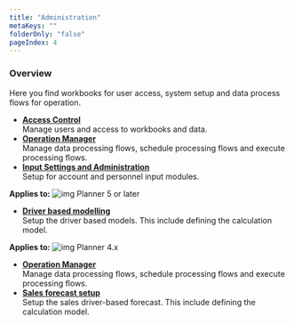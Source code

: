 ```yaml
---
title: "Administration"
metaKeys: ""
folderOnly: "false"
pageIndex: 4
---
```

### Overview
Here you find workbooks for user access, system setup and data process flows for operation.

   - **[Access Control](access-control.md)**<br/>
   Manage users and access to workbooks and data.
   - **[Operation Manager](operation-manager.md)**<br/>
   Manage data processing flows, schedule processing flows and execute processing flows.
   - **[Input Settings and Administration](input-settings-and-administration.md)**<br/>
   Setup for account and personnel input modules.

   **Applies to:** ![img](https://profitbasedocs.blob.core.windows.net/icons/yes-icon.png) Planner 5 or later

   - **[Driver based modelling](driver-based-modelling.md)**<br/>
   Setup the driver based models. This include defining the calculation model.

   **Applies to:** ![img](https://profitbasedocs.blob.core.windows.net/icons/yes-icon.png) Planner 4.x

  - **[Operation Manager](operation-manager.md)**<br/>
   Manage data processing flows, schedule processing flows and execute processing flows.
   - **[Sales forecast setup](sales-forecast-setup.md)**<br/>
   Setup the sales driver-based forecast. This include defining the calculation model.
